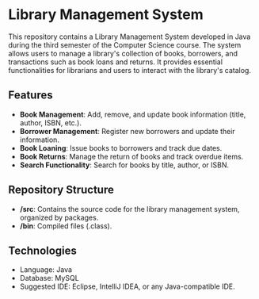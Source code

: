 # Library Management System

This repository contains a Library Management System developed in Java during the third semester of the Computer Science course. The system allows users to manage a library's collection of books, borrowers, and transactions such as book loans and returns. It provides essential functionalities for librarians and users to interact with the library's catalog.

## Features
- **Book Management**: Add, remove, and update book information (title, author, ISBN, etc.).
- **Borrower Management**: Register new borrowers and update their information.
- **Book Loaning**: Issue books to borrowers and track due dates.
- **Book Returns**: Manage the return of books and track overdue items.
- **Search Functionality**: Search for books by title, author, or ISBN.

## Repository Structure
- **/src**: Contains the source code for the library management system, organized by packages.
- **/bin**: Compiled files (.class).

## Technologies
- Language: Java
- Database: MySQL
- Suggested IDE: Eclipse, IntelliJ IDEA, or any Java-compatible IDE.
